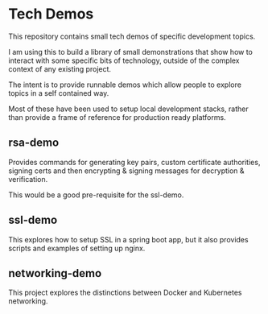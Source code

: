 # Tech Demos

This repository contains small tech demos of specific development topics.

I am using this to build a library of small demonstrations that show how to interact with some specific bits of technology, outside of the complex context of any existing project.

The intent is to provide runnable demos which allow people to explore topics in a self contained way.

Most of these have been used to setup local development stacks, rather than provide a frame of reference for production ready platforms.

## rsa-demo
Provides commands for generating key pairs, custom certificate authorities, signing certs and then encrypting & signing messages for decryption & verification.

This would be a good pre-requisite for the ssl-demo.

## ssl-demo

This explores how to setup SSL in a spring boot app, but it also provides scripts and examples of setting up nginx.

## networking-demo

This project explores the distinctions between Docker and Kubernetes networking.
